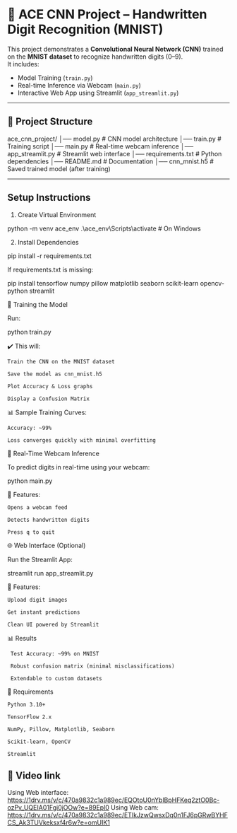 # 🧠 ACE CNN Project – Handwritten Digit Recognition (MNIST)


This project demonstrates a **Convolutional Neural Network (CNN)** trained on the **MNIST dataset** to recognize handwritten digits (0–9).  
It includes:
-  Model Training (`train.py`)  
-  Real-time Inference via Webcam (`main.py`)  
-  Interactive Web App using Streamlit (`app_streamlit.py`)  

---

## 📂 Project Structure

ace_cnn_project/
│── model.py # CNN model architecture
│── train.py # Training script
│── main.py # Real-time webcam inference
│── app_streamlit.py # Streamlit web interface
│── requirements.txt # Python dependencies
│── README.md # Documentation
│── cnn_mnist.h5 # Saved trained model (after training)


---

##  Setup Instructions

1. Create Virtual Environment

python -m venv ace_env
.\ace_env\Scripts\activate  # On Windows

2. Install Dependencies

pip install -r requirements.txt

If requirements.txt is missing:

pip install tensorflow numpy pillow matplotlib seaborn scikit-learn opencv-python streamlit

🚀 Training the Model

Run:

python train.py

✔️ This will:

    Train the CNN on the MNIST dataset

    Save the model as cnn_mnist.h5

    Plot Accuracy & Loss graphs

    Display a Confusion Matrix

📊 Sample Training Curves:

    Accuracy: ~99%

    Loss converges quickly with minimal overfitting

🎥 Real-Time Webcam Inference

To predict digits in real-time using your webcam:

python main.py

🎯 Features:

    Opens a webcam feed

    Detects handwritten digits

    Press q to quit

🌐 Web Interface (Optional)

Run the Streamlit App:

streamlit run app_streamlit.py

🌟 Features:

    Upload digit images

    Get instant predictions

    Clean UI powered by Streamlit

📊 Results

     Test Accuracy: ~99% on MNIST

     Robust confusion matrix (minimal misclassifications)

     Extendable to custom datasets

📌 Requirements

    Python 3.10+

    TensorFlow 2.x

    NumPy, Pillow, Matplotlib, Seaborn

    Scikit-learn, OpenCV

    Streamlit




## 📌 Video link
 Using Web interface: https://1drv.ms/v/c/470a9832c1a989ec/EQOtoU0nYblBpHFKeq2ztO0Bc-ozPv_UQEIA01Fgi0jOOw?e=89Epl0
Using Web cam: https://1drv.ms/v/c/470a9832c1a989ec/ETIkJzwQwsxDq0n1FJ6pGRwBYHFCS_Ak3TUVkeksxf4r6w?e=omUIK1








